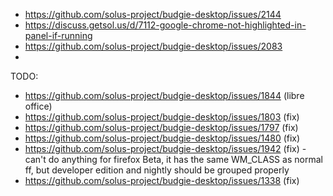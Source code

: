 - https://github.com/solus-project/budgie-desktop/issues/2144
- https://discuss.getsol.us/d/7112-google-chrome-not-highlighted-in-panel-if-running
- https://github.com/solus-project/budgie-desktop/issues/2083
-

TODO:

- https://github.com/solus-project/budgie-desktop/issues/1844 (libre office)
- https://github.com/solus-project/budgie-desktop/issues/1803 (fix)
- https://github.com/solus-project/budgie-desktop/issues/1797 (fix)
- https://github.com/solus-project/budgie-desktop/issues/1480 (fix)
- https://github.com/solus-project/budgie-desktop/issues/1942 (fix) - can't do anything for firefox Beta, it has the same WM_CLASS as normal ff, but developer edition and nightly should be grouped properly
- https://github.com/solus-project/budgie-desktop/issues/1338 (fix)
